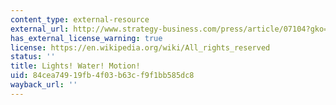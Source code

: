 ```yaml
---
content_type: external-resource
external_url: http://www.strategy-business.com/press/article/07104?gko=a8c38-1876-23502998
has_external_license_warning: true
license: https://en.wikipedia.org/wiki/All_rights_reserved
status: ''
title: Lights! Water! Motion!
uid: 84cea749-19fb-4f03-b63c-f9f1bb585dc8
wayback_url: ''
---
```

